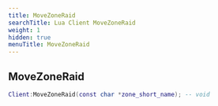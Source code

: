 ```yaml
---
title: MoveZoneRaid
searchTitle: Lua Client MoveZoneRaid
weight: 1
hidden: true
menuTitle: MoveZoneRaid
---
```

## MoveZoneRaid
```lua
Client:MoveZoneRaid(const char *zone_short_name); -- void
```